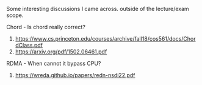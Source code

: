 Some interesting discussions I came across. outside of the lecture/exam scope.</br>

Chord - Is chord really correct?</br>
1. https://www.cs.princeton.edu/courses/archive/fall18/cos561/docs/ChordClass.pdf </br>
2. https://arxiv.org/pdf/1502.06461.pdf </br>

RDMA - When cannot it bypass CPU? </br>
1. https://wreda.github.io/papers/redn-nsdi22.pdf </br>
